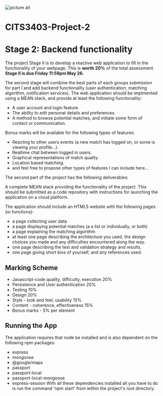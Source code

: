 ![picture alt](http://static.weboffice.uwa.edu.au/visualid/core-rebrand/img/uwacrest/uwacrest-blue.svg)
# CITS3403-Project-2

# Stage 2: Backend functionality

The project Stage II is to develop a reactive web application to fill in the functionality of your webpage. This is **worth 20%** of the total assessment. **Stage II is due Friday 11:59pm May 26.**

The second stage will combine the best parts of each groups submission for part I and add backend functionality (user authentication, matching algorithm, notification services). The web application should be implmented using a MEAN stack, and provide at least the following functionality:

  * A user account and login feature.
  * The ability to edit personal details and preferences.
  * A method to browse potential matches, and initiate some form of contact or communication.
  
Bonus marks will be available for the following types of features:

  * Reacting to other users events (a new match has logged on, or some is viewing your profile...).
  * Realtime chat between logged in users.
  * Graphical representations of match quality.
  * Location based matching.
  * and feel free to propose other types of features I can include here...
  
The second part of the project has the following deliverables:

A complete MEAN stack providing the functionality of the project. This should be submitted as a code repository with instructions for launching the application on a cloud platform.

The application should include an HTML5 website with the following pages (or functions):
  * a page collecting user data
  * a page displaying potential matches (a a list or individually, or both)
  * a page explaining the matching algorithm
  * at least one page describing the architecture you used, the design choices you made and any difficulties encountered along the way.
  * one page describing the test and validation strategy and results.
  * one page giving short bios of yourself, and any references used.

## Marking Scheme
  * Javascript-code quality, difficulty, execution 20%
  * Persistence and User authentication 20%
  * Testing 10%
  * Design 20%
  * Style - look and feel, usability 15%
  * Content - coherence, effectiveness 15%
  * Bonus marks - 5% per element
  
## Running the App
The application requires that node be installed and is also dependent on the following npm packages: 
 * express
 * mongoose
 * @google/maps
 * passport
 * passport-local
 * passport-local-mongoose
 * express-session
With all these dependencies installed all you have to do is run the command 'npm start' from within the project's root directory.  


